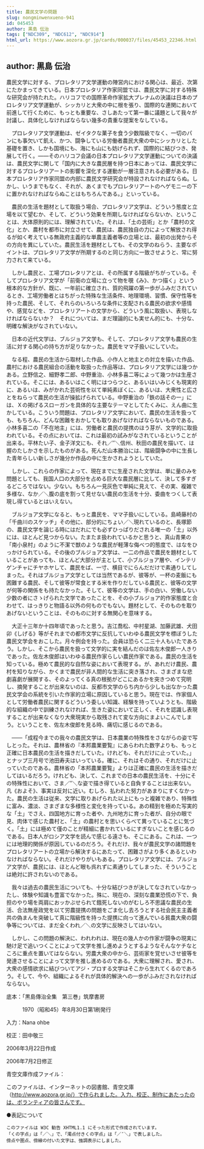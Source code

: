 ```yaml
---
title: 農民文学の問題
slug: nongminwenxueno-941
id: 045453
author: 黒島 伝治
tags: ["NDC309", "NDC612", "NDC914"]
html_url: https://www.aozora.gr.jp/cards/000037/files/45453_22346.html
---
```


## author: 黒島 伝治

農民文学に対する、プロレタリア文学運動の陣営内における関心は、最近、次第にたかまってきている。日本プロレタリア作家同盟では、農民文学に対する特殊な研究会が持たれた。ハリコフでの国際革命作家拡大プレナムの決議は日本のプロレタリア文学運動が、シッカリと大衆の中に根を張り、国際的な連関において前進して行くために、もっとも重要な、さしあたって第一番に議題として我々が討議し、具体化しなければならない幾多の貴重な提案をなしている。

　プロレタリア文学運動は、ゼイタクな菓子を食う少数階級でなく、一切のパンにも事欠いて飢え、かつ、闘争している労働者農民大衆の中にシッカリとした基礎を置き、しかも国境にも、海にも山にも妨げられず、国際的に結びつき、発展して行く。――そのハリコフ会議の日本プロレタリア文学運動についての決議は、農民文学に関して「国内に大きな農民層を持つ日本にあっては、農民文学に対するプロレタリアートの影響を深化する運動が一層注意される必要がある。日本プロレタリア作家同盟の内部に農民文学研究会が特設されなければならぬ。しかし、いうまでもなく、それが、あくまでもプロレタリアートのヘゲモニーの下に置かれなければならぬことはもちろんである。」といっている。

　農民の生活を題材として取扱う場合、プロレタリア文学は、どういう態度と立場を以て望むか、そして、どういう効果を所期しなければならないか、ということは、大体原則的には、理解されていた。それは、「土の芸術」とか「農村の文化」とか、農村を都市に対立させて、農民は、農民独自の力によって解放され得るが如く考えている無政府主義的な単農主義者等の立場とは、最初の出発からその方向を異にしていた。農民生活を題材としても、その文学のねらう、主要なポイントは、プロレタリア文学が所期するのと同じ方向に一致させようと、常に努力されて来ている。

　しかし農民と、工場プロレタリアとは、その所属する階級がちがっている。そしてプロレタリア文学が「前衛の立場に立って物を覗《み》、かつ描く」という根本的な方針が、既に、一年前に確立され、質的飛躍の第一歩がふみだされているとき、工場労働者とはちがった特殊な生活条件、地理環境、習慣、保守性等を持った農民、そして、それらのいろいろな条件に支配される農民の欲求や感情や、感覚などを、プロレタリアートの文学から、どういう風に取扱い、表現しなければならないか？　それについては、まだ理論的にも実せん的にも、十分な、明確な解決がなされていない。

　日本の近代文学は、ブルジョア文学も、そして、プロレタリア文学も農民の生活に対する関心の持ち方が足りなかった。農民をママ子扱いにしていた。

　なる程、農民の生活から取材した作品、小作人と地主との対立を描いた作品、農村における農民組合の活動を取扱った作品等は、プロレタリア文学には幾つかある。立野信之、細野孝二郎、中野重治、小林多喜二等によって幾つかは生産されている。そこには、あるいはこく明にはつらつと、あるいはいみじくも現実的に、あるいは、みがかれた芸術性を以て単純素ぼくに、あるいは、大衆性と広さとをねらって農民の生活が操拡げられている。中野重治の「鉄の話その一」には、Ｘの掲げるスローガンを具体的な主要なテーマとしてたくみに、えん曲に生かしている。こういう問題は、プロレタリア文学において、農民の生活を扱っても、もちろん、どんな困難をおかしても取りあげなければならないものである。小林多喜二の「不在地主」には、労働者と農民の提携のほう芽が、文学的に取扱われている。その点においては、これは最初の試みがなされているということが出来る。平林たい子、金子洋文にも、それ／″＼信州、秋田の農民を描いて、は握のたしかさを示したものがある。死んだ山本勝治には、階級闘争の中に生長した青年らしい新しさが幾分か作品の中に生かされようとしていた。

　しかし、これらの作家によって、現在までに生産された文学は、単に量のみを問題としても、我国人口の大部分を占める巨大な農民層に比して、決して多すぎるどころではない。少ない。もちろん一見灰色で単純に見えて、その実、複雑で多様な、なか／＼腹の底を割って見せない農民の生活を十分、委曲をつくして表現し得ているとはいえない。

　ブルジョア文学になると、もっと農民を、ママ子扱いにしている。島崎藤村の「千曲川のスケッチ」その他に、部分的にちょい／＼現れているのと、長塚節の、農民文学を論じる時にはだれにでも必ずひっぱりだされる唯一の「土」以外には、ほとんど見つからない。たまたま扱われているかと思うと、真山青果の「南小泉村」のように不潔で獣のような農民が軽薄な侮べつ的態度で、はなをひっかけられている。その後のブルジョア文学は、一二の作品で農民を題材としていることがあっても、ほとんど大部分が主として、小ブルジョア層や、インテリゲンチャにチヤホヤして、農民をば、一寸、横目でにらんだだけで素通りしてしまった。それはブルジョア文学としては当然であるが、彼等が、一杯の麦飯にも困難する農民、そして彼等が常食とする米を作りだしている農民と、彼等の文学が何等の関係をも持たなかった。そして、彼等の文学は、手の白い、労働しない少数の者にさゝげられた文学であったことを、その小ブルジョア的作家態度と合わせて、はっきりと物語る以外の何ものでもない。題材として、そのものを取りあげないということは、そのものに対する無関心を意味する。

　大正十三年か十四年頃であったと思う。吉江喬松、中村星湖、加藤武雄、犬田卯《しげる》等がそれまでの都市文学に反抗していわゆる農民文学を標ぼうした農民文学会をおこした。月々例会を持った。会員は恐らく二三十人もいたであろう。しかし、そこから農民を扱って文学的に実を結んだのは佐左木俊郎一人きりであった。佐左木俊郎はいわゆる農民作家らしい農民作家である。農民の生活を知っている。極めて農民的な自然な姿において表現する。が、あれだけ農民、農村を知りながら、かくまで農民が非人間的な生活に突き落され、さまざまな悲劇喜劇が展開する、そのよってくる真の根拠がどこにあるかを突きつめて究明し、摘発することが出来ないのは、反都市文学のらち内から少しも出なかった農民文学会の系統を引いた作家的立場に原因していると思う。現在では、作家個人として労働者農民に関するどういう委しい知識、経験を持っていようとも、階級的な組織の中で訓練されなければ、生きた姿において正しく、それを認識し表現することが出来なくなり大衆現実から取残されて変な方向にまよいこんでしまう。ということを、佐左木俊郎を見る時、痛切に感じるのである。

　――「成程今までの我々の農民文学は、日本農業の特殊性をさながらの姿で写しとった。それは、農林省の『本邦農業要覧』にあらわれた数字よりも、もっと正確に日本農民の生活を描きだしていた。けれども、それだけに止っていた。」とナップ三月号で池田寿夫はいっている。確に、それはその通り、それだけに止っていたのである。農林省の「本邦農業要覧」よりは正確に農民の生活を描きだしてはいるだろう。けれども、決して、これまでの日本の農民生活を、十分にその特殊性において、さま／″＼な姿で描き得ていると自負することは出来ない。凡《およそ》、事実は反対に近い。むしろ、払われた努力があまりにすくなかった。農民の生活は従来、文学に取りあげられた以上にもっと複雑であり、特殊性に富み、濃淡、さまざまな多様性と変化を持っている。あの精到を極めた写実的な「土」でさえ、四国地方に育った者や、九州地方に育った者が、自分の眼で見、肉体で感じた農村と、「土」の農村とを思いくらべて異っていることに気づく。「土」には極めて僅のことが精細に書かれているにすぎないことを感じるのである。日本人がロシア文学を読んで感じる遠さも、そこにある。これは、一つには地理的関係が原因しているのだろう。それだけ、我々が農民文学の諸問題をプロレタリアートの立場から解決するにあたって、困難さがより多くあるといわなければならない。それだけやりがいもある。プロレタリア文学には、ブルジョア文学が、農民には、ほとんど眼も呉れずに素通りしてしまった、そういうことは絶対に許されないのである。

　我々は過去の農民生活についても、十分な結びつきが決してなされていなかったし、体験や知識も豊富でなかった。殊に、現在の、深刻な農業恐慌の下で、負担のやり場を両肩におッかぶせられて餓死しないのがむしろ不思議な農民の生活、合法無産政党を以て労農提携の問題をごま化し去ろうとする社会民主主義者共の偽まんを突破して真に階級性を持った提携に向って進んでいる貧農大衆の闘争等については、まだ全くわれ／＼の文学に反映さしてはいない。

　しかし、この問題の解決に、われわれは、現在の幾人かの作家が闘争の現実に馳け足で追いつくことによって文学を推し進めようとするようなそんなケチなところに重点を置いてはならない。労農大衆の中から、芸術家を覚せいさせ彼等を発達させることによって文学を推し進めるのである。大衆に理解され、愛され、大衆の感情欲求に結びついてアジ・プロする文学はそこから生れてくるのであろう。そして、今や、組織によるそれが具体的解決への一歩がふみだされなければならない。













底本：「黒島傳治全集　第三巻」筑摩書房


　　　1970（昭和45）年8月30日第1刷発行

入力：Nana ohbe

校正：田中敬三

2006年3月22日作成

2006年7月2日修正

青空文庫作成ファイル：

このファイルは、インターネットの図書館、青空文庫（http://www.aozora.gr.jp/）で作られました。入力、校正、制作にあたったのは、ボランティアの皆さんです。









●表記について


	このファイルは W3C 勧告 XHTML1.1 にそった形式で作成されています。
	「くの字点」は「／＼」で、「濁点付きくの字点」は「／″＼」で表しました。
	傍点や圏点、傍線の付いた文字は、強調表示にしました。